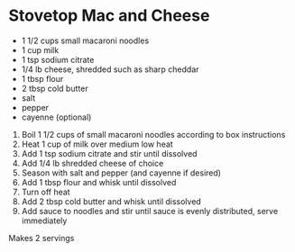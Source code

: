 # Stovetop Mac and Cheese

* 1 1/2 cups small macaroni noodles
* 1 cup milk
* 1 tsp sodium citrate
* 1/4 lb cheese, shredded such as sharp cheddar
* 1 tbsp flour
* 2 tbsp cold butter
* salt
* pepper
* cayenne (optional)

1. Boil 1 1/2 cups of small macaroni noodles according to box instructions
1. Heat 1 cup of milk over medium low heat
1. Add 1 tsp sodium citrate and stir until dissolved 
1. Add 1/4 lb shredded cheese of choice
1. Season with salt and pepper (and cayenne if desired)
1. Add 1 tbsp flour and whisk until dissolved
1. Turn off heat
1. Add 2 tbsp cold butter and whisk until dissolved
1. Add sauce to noodles and stir until sauce is evenly distributed, serve immediately

Makes 2 servings
